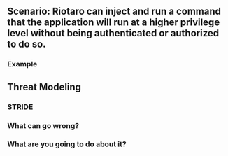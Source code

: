 ## Scenario: Riotaro can inject and run a command that the application will run at a higher privilege level without being authenticated or authorized to do so.

### Example

## Threat Modeling

### STRIDE

### What can go wrong?

### What are you going to do about it?